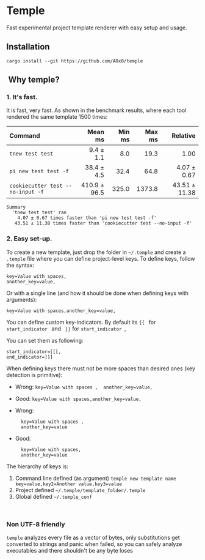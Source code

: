 # Temple

Fast experimental project template renderer with easy setup and usage.

## Installation

	cargo install --git https://github.com/AOx0/temple

##  Why temple?

### 1. It's fast.

It is fast, very fast. As shown in the benchmark results, where each tool rendered the same template 1500 times:

| Command | Mean ms | Min ms | Max ms | Relative |
|:---|---:|---:|---:|---:|
| `tnew test test` | 9.4 ± 1.1 | 8.0 | 19.3 | 1.00 |
| `pi new test test -f` | 38.4 ± 4.5 | 32.4 | 64.8 | 4.07 ± 0.67 |
| `cookiecutter test --no-input -f` | 410.9 ± 96.5 | 325.0 | 1373.8 | 43.51 ± 11.38 |

	Summary
	  'tnew test test' ran
	    4.07 ± 0.67 times faster than 'pi new test test -f'
	   43.51 ± 11.38 times faster than 'cookiecutter test --no-input -f'

### 2. Easy set-up.

To create a new template, just drop the folder in `~/.temple` and create a `.temple` file where you can define project-level keys. To define keys, follow the syntax:

	key=Value with spaces,
	another_key=value,

Or with a single line (and how it should be done when defining keys with arguments):

	key=Value with spaces,another_key=value,

You can define custom key-indicators. By default its `{{ ` for `start_indicator ` and ` }}` for `start_indicator `,

You can set them as following:

	start_indicator=[[[,
	end_indicator=]]]

When defining keys there must not be more spaces than desired ones (key detection is primitive):

- Wrong: `key=Value with spaces ,  another_key=value,`
- Good:  `key=Value with spaces,another_key=value,`

- Wrong: 

		key=Value with spaces , 
		another_key=value

- Good:  

		key=Value with spaces,
		another_key=value


The hierarchy of keys is:

1. Command line defined (as argument) `temple new template name key=value,key2=Another value,key3=value`
2. Project defined `~/.temple/template_folder/.temple`
3. Global defined `~/.temple_conf`

<br/>

### Non UTF-8 friendly

`temple` analyzes every file as a vector of bytes, only substitutions get converted to strings and panic when failed, so you can safely analyze executables and there shouldn't be any byte loses

